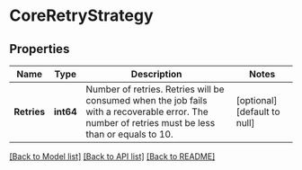 # CoreRetryStrategy

## Properties
Name | Type | Description | Notes
------------ | ------------- | ------------- | -------------
**Retries** | **int64** | Number of retries. Retries will be consumed when the job fails with a recoverable error. The number of retries must be less than or equals to 10. | [optional] [default to null]

[[Back to Model list]](../README.md#documentation-for-models) [[Back to API list]](../README.md#documentation-for-api-endpoints) [[Back to README]](../README.md)


